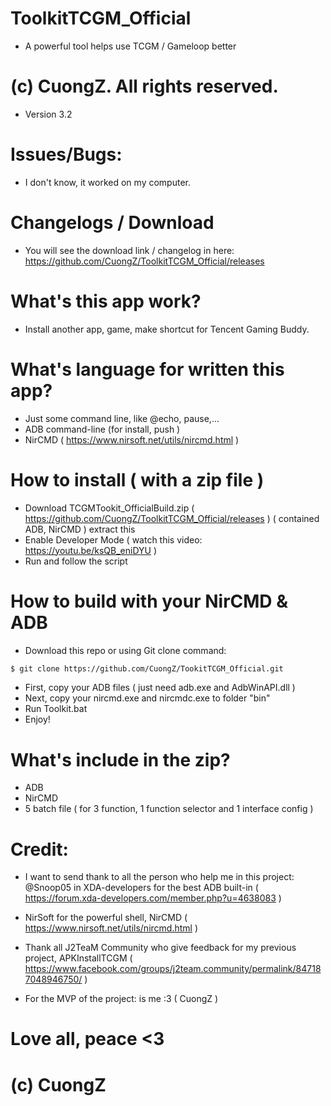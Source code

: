 # ToolkitTCGM_Official
+ A powerful tool helps use TCGM / Gameloop better

# (c) CuongZ. All rights reserved.

+ Version 3.2

# Issues/Bugs:
+ I don't know, it worked on my computer.

# Changelogs / Download
+ You will see the download link / changelog in here: https://github.com/CuongZ/ToolkitTCGM_Official/releases


# What's this app work?
+ Install another app, game, make shortcut for Tencent Gaming Buddy.

# What's language for written this app?
+ Just some command line, like @echo, pause,...
+ ADB command-line (for install, push )
+ NirCMD ( https://www.nirsoft.net/utils/nircmd.html )

# How to install ( with a zip file )
+ Download TCGMTookit_OfficialBuild.zip ( https://github.com/CuongZ/ToolkitTCGM_Official/releases ) ( contained ADB, NirCMD ) extract this
+ Enable Developer Mode ( watch this video: https://youtu.be/ksQB_eniDYU )
+ Run and follow the script

# How to build with your NirCMD & ADB
+ Download this repo or using Git clone command:
```bash
$ git clone https://github.com/CuongZ/TookitTCGM_Official.git
```
+ First, copy your ADB files ( just need adb.exe and AdbWinAPI.dll )
+ Next, copy your nircmd.exe and nircmdc.exe to folder "bin"
+ Run Toolkit.bat
+ Enjoy!

# What's include in the zip?
+ ADB
+ NirCMD
+ 5 batch file ( for 3 function, 1 function selector and 1 interface config )

# Credit:
+ I want to send thank to all the person who help me in this project: 
@Snoop05 in XDA-developers for the best ADB built-in ( https://forum.xda-developers.com/member.php?u=4638083 )

+ NirSoft for the powerful shell, NirCMD ( https://www.nirsoft.net/utils/nircmd.html )

+ Thank all J2TeaM Community who give feedback for my previous project, APKInstallTCGM ( https://www.facebook.com/groups/j2team.community/permalink/847187048946750/ )

+ For the MVP of the project: is me :3 ( CuongZ )

# Love all, peace <3

# (c) CuongZ




